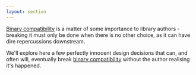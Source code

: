 ```yaml
---
layout: section
---
```


[Binary compatibility][bincompat] is a matter of some importance to library authors - breaking it must only be done when there is no other choice, as it can have dire repercussions downstream.

We'll explore here a few perfectly innocent design decisions that can, and often will, eventually break [binary compatibility][bincompat] without the author realising it's happened.

[bincompat]:../definitions/binary_compatibility.html
